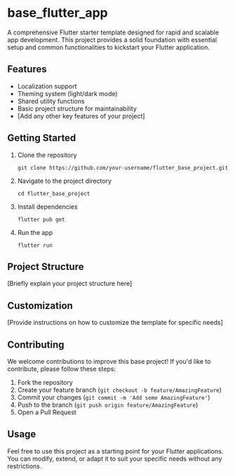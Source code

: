 # base_flutter_app
A comprehensive Flutter starter template designed for rapid and scalable app development. This project provides a solid foundation with essential setup and common functionalities to kickstart your Flutter application.

## Features

- Localization support
- Theming system (light/dark mode)
- Shared utility functions
- Basic project structure for maintainability
- [Add any other key features of your project]

## Getting Started

1. Clone the repository
   ```
   git clone https://github.com/your-username/flutter_base_project.git
   ```
2. Navigate to the project directory
   ```
   cd flutter_base_project
   ```
3. Install dependencies
   ```
   flutter pub get
   ```
4. Run the app
   ```
   flutter run
   ```

## Project Structure

[Briefly explain your project structure here]

## Customization

[Provide instructions on how to customize the template for specific needs]

## Contributing

We welcome contributions to improve this base project! If you'd like to contribute, please follow these steps:

1. Fork the repository
2. Create your feature branch (`git checkout -b feature/AmazingFeature`)
3. Commit your changes (`git commit -m 'Add some AmazingFeature'`)
4. Push to the branch (`git push origin feature/AmazingFeature`)
5. Open a Pull Request

## Usage

Feel free to use this project as a starting point for your Flutter applications. You can modify, extend, or adapt it to suit your specific needs without any restrictions.
